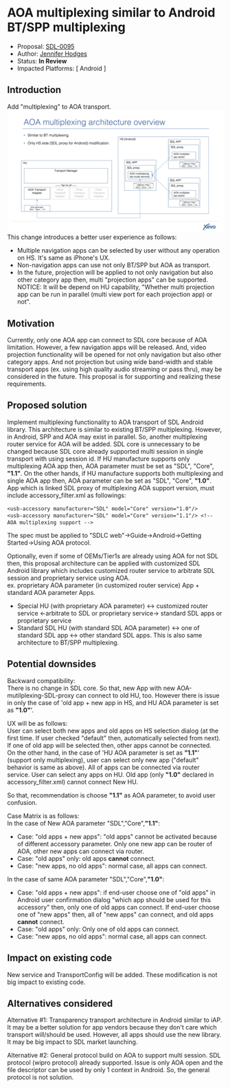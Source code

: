 # AOA multiplexing similar to Android BT/SPP multiplexing

* Proposal: [SDL-0095](0095-AOA-multiplexing.md)
* Author: [Jennifer Hodges](https://github.com/jhodges55)
* Status: **In Review**
* Impacted Platforms: [ Android ]


## Introduction

Add "multiplexing" to AOA transport. ![Overview](../assets/proposals/0095-AOA-multiplexing/0095-AOA-multiplexing_overview.png)
This change introduces a better user experience as follows:
- Multiple navigation apps can be selected by user without any operation on HS. It's same as iPhone's UX.
- Non-navigation apps can use not only BT/SPP but AOA as transport. 
- In the future, projection will be applied to not only navigation but also other category app then, multi "projection apps" can be supported.
 NOTICE: It will be depend on HU capability, "Whether multi projection app can be run in parallel (multi view port for each projection app) or not".

## Motivation

Currently, only one AOA app can connect to SDL core because of AOA limitation. However, a few navigation apps will be released. And, video projection functionality will be opened for not only navigation but also other category apps. And not projection but using wide band-width and stable transport apps (ex. using high quality audio streaming or pass thru), may be considered in the future. This proposal is for supporting and realizing these requirements.
 
## Proposed solution

Implement multiplexing functionality to AOA transport of SDL Android library. This architecture is similar to existing BT/SPP multiplexing. However, in Android, SPP and AOA may exist in parallel. So, another multiplexing router service for AOA will be added. SDL core is unnecessary to be changed because SDL core already supported multi session in single transport with using session id.
If HU manufacture supports only multiplexing AOA app then, AOA parameter must be set as "SDL", "Core", __"1.1"__. On the other hands, if HU manufacture supports both multiplexing and single AOA app then, AOA parameter can be set as "SDL", "Core", __"1.0"__.
App which is linked SDL proxy of multiplexing AOA support version, must include accessory_filter.xml as followings:
```
<usb-accessory manufacturer="SDL" model="Core" version="1.0"/>
<usb-accessory manufacturer="SDL" model="Core" version="1.1"/> <!-- AOA multiplexing support -->
```
The spec must be applied to "SDLC web"->Guide->Android->Getting Started->Using AOA protocol.

Optionally, even if some of OEMs/Tier1s are already using AOA for not SDL then, this proposal architecture can be applied with customized SDL Android library which includes customized router service to arbitrate SDL session and proprietary service using AOA.  
ex. proprietary AOA parameter (in customized router service) App + standard AOA parameter Apps.
* Special HU (with proprietary AOA parameter) <-> customized router service <-arbitrate to SDL or proprietary service-> standard SDL apps or proprietary service
* Standard SDL HU (with standard SDL AOA parameter) <-> one of standard SDL app <-> other standard SDL apps.
This is also same architecture to BT/SPP multiplexing.

## Potential downsides

Backward compatibility:  
There is no change in SDL core. So that, new App with new AOA-mutilplexing-SDL-proxy can connect to old HU, too.
However there is issue in only the case of 'old app + new app in HS, and HU AOA parameter is set as __"1.0"__'.

UX will be as follows:  
User can select both new apps and old apps on HS selection dialog (at the first time. If user checked "default" then, automatically selected from next). If one of old app will be selected then, other apps cannot be connected.  
On the other hand, in the case of 'HU AOA parameter is set as __"1.1"__' (support only multiplexing), user can select only new app ("default" behavior is same as above). All of apps can be connected via router service. User can select any apps on HU. Old app (only __"1.0"__ declared in accessory_filter.xml) cannot connect New HU.

So that, recommendation is choose __"1.1"__ as AOA parameter, to avoid user confusion.

Case Matrix is as follows:  
In the case of New AOA parameter "SDL","Core",__"1.1"__:
- Case: "old apps + new apps": "old apps" cannot be activated because of different accessory parameter. Only one new app can be router of AOA, other new apps can connect via router.
- Case: "old apps" only: old apps __cannot__ connect.
- Case: "new apps, no old apps": normal case, all apps can connect.

In the case of same AOA parameter "SDL","Core",__"1.0"__:
- Case: "old apps + new apps": if end-user choose one of "old apps" in Android user confirmation dialog "which app should be used for this accessory" then, only one of old apps can connect. If end-user choose one of "new apps" then, all of "new apps" can connect, and old apps __cannot__ connect.
- Case: "old apps" only: Only one of old apps can connect.
- Case: "new apps, no old apps": normal case, all apps can connect.


## Impact on existing code

New service and TransportConfig will be added. These modification is not big impact to existing code.

## Alternatives considered

Alternative #1: Transparency transport architecture in Android similar to iAP. It may be a better solution for app vendors because they don't care which transport will/should be used. However, all apps should use the new library. It may be big impact to SDL market launching.

Alternative #2: General protocol build on AOA to support multi session. SDL protocol (wipro protocol) already supported. Issue is only AOA open and the file descriptor can be used by only 1 context in Android. So, the general protocol is not solution.

